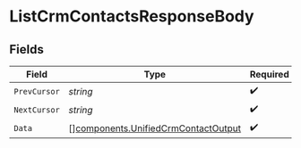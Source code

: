 # ListCrmContactsResponseBody


## Fields

| Field                                                                                      | Type                                                                                       | Required                                                                                   | Description                                                                                |
| ------------------------------------------------------------------------------------------ | ------------------------------------------------------------------------------------------ | ------------------------------------------------------------------------------------------ | ------------------------------------------------------------------------------------------ |
| `PrevCursor`                                                                               | *string*                                                                                   | :heavy_check_mark:                                                                         | N/A                                                                                        |
| `NextCursor`                                                                               | *string*                                                                                   | :heavy_check_mark:                                                                         | N/A                                                                                        |
| `Data`                                                                                     | [][components.UnifiedCrmContactOutput](../../models/components/unifiedcrmcontactoutput.md) | :heavy_check_mark:                                                                         | N/A                                                                                        |